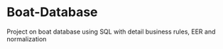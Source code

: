 # Boat-Database
Project on boat database using SQL with detail business rules, EER and normalization
